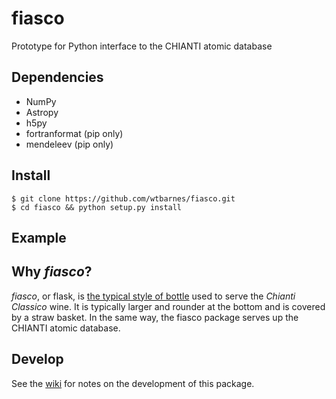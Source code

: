 # fiasco
Prototype for Python interface to the CHIANTI atomic database

## Dependencies
* NumPy
* Astropy
* h5py
* fortranformat (pip only)
* mendeleev (pip only)

## Install
```shell
$ git clone https://github.com/wtbarnes/fiasco.git
$ cd fiasco && python setup.py install
```

## Example

## Why *fiasco*?
*fiasco*, or flask, is [the typical style of bottle](https://en.wikipedia.org/wiki/Fiasco_(bottle)) used to serve the *Chianti Classico* wine. It is typically larger and rounder at the bottom and is covered by a straw basket. In the same way, the fiasco package serves up the CHIANTI atomic database.

## Develop
See the [wiki](https://github.com/wtbarnes/fiasco/wiki) for notes on the development of this package.
